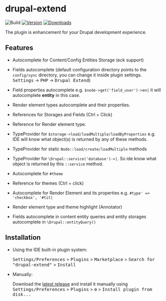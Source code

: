 # drupal-extend

![Build](https://github.com/nvelychenko/drupal-extend/workflows/Build/badge.svg)
[![Version](https://img.shields.io/jetbrains/plugin/v/23474-drupal-extend.svg)](https://plugins.jetbrains.com/plugin/23474-drupal-extend)
[![Downloads](https://img.shields.io/jetbrains/plugin/d/23474-drupal-extend.svg)](https://plugins.jetbrains.com/plugin/23474-drupal-extend)

The plugin is enhancement for your Drupal development experience.

## Features
* Autocomplete for Content/Config Entities Storage (eck support)

* Fields autocomplete (default configuration directory points to the `config/sync` directory, you can change it inside plugin settings. <kbd>Settings</kbd> -> <kbd>PHP</kbd> -> <kbd>Drupal Extend</kbd>)

* Field properties autocomplete e.g. `$node->get('field_user')->en|` it will autocomplete **entity** in this case.

* Render element types autocomplete and their properties.

* References for Storages and Fields (Ctrl + Click)

* Reference for Render element type.

* TypeProvider for `$storage->load/loadMultiple/loadByProperties` e.g. IDE will know what object(s) is returned by any of these methods.

* TypeProvider for static `Node::load/create/loadMultiple` methods

* TypeProvider for `\Drupal::service('database')->|`. So ide know what object is returned by this `::service` method.

* Autocomplete for `#theme`

* Reference for themes (Ctrl + click)

* Autocomplete for Render Element and its properties e.g. `#type' => 'checkbox', '#tit|`

* Render element type and theme highlight (Annotator)

* Fields autocomplete in content entity queries and entity storages autocomplete in `\Drupal::entityQuery()`

## Installation

- Using the IDE built-in plugin system:
  
  <kbd>Settings/Preferences</kbd> > <kbd>Plugins</kbd> > <kbd>Marketplace</kbd> > <kbd>Search for "drupal-extend"</kbd> >
  <kbd>Install</kbd>
  
- Manually:

  Download the [latest release](https://github.com/nvelychenko/drupal-extend/releases/latest) and install it manually using
  <kbd>Settings/Preferences</kbd> > <kbd>Plugins</kbd> > <kbd>⚙️</kbd> > <kbd>Install plugin from disk...</kbd>

